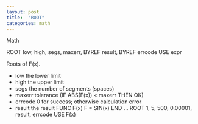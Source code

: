 ```yaml
---
layout: post
title:  "ROOT"
categories: math
---
```

Math

ROOT low, high, segs, maxerr, BYREF result, BYREF errcode USE expr

Roots of F(x).


* low the lower limit
* high the upper limit
* segs the number of segments (spaces)
* maxerr tolerance (IF ABS(F(x)) < maxerr THEN OK)
* errcode 0 for success; otherwise calculation error
* result the result
FUNC F(x)
 F = SIN(x)
END
...
ROOT 1, 5, 500, 0.00001, result, errcode USE F(x)

